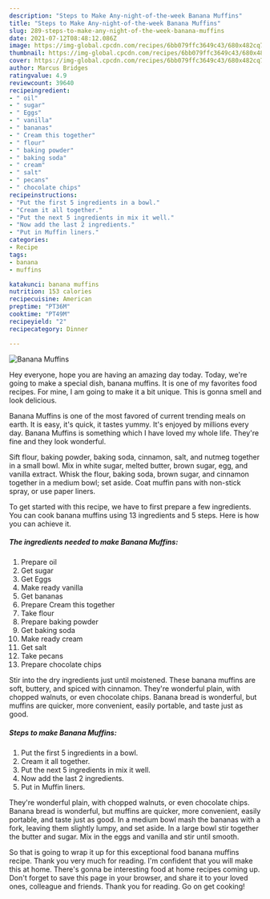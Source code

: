 ```yaml
---
description: "Steps to Make Any-night-of-the-week Banana Muffins"
title: "Steps to Make Any-night-of-the-week Banana Muffins"
slug: 289-steps-to-make-any-night-of-the-week-banana-muffins
date: 2021-07-12T08:48:12.086Z
image: https://img-global.cpcdn.com/recipes/6bb079ffc3649c43/680x482cq70/banana-muffins-recipe-main-photo.jpg
thumbnail: https://img-global.cpcdn.com/recipes/6bb079ffc3649c43/680x482cq70/banana-muffins-recipe-main-photo.jpg
cover: https://img-global.cpcdn.com/recipes/6bb079ffc3649c43/680x482cq70/banana-muffins-recipe-main-photo.jpg
author: Marcus Bridges
ratingvalue: 4.9
reviewcount: 39640
recipeingredient:
- " oil"
- " sugar"
- " Eggs"
- " vanilla"
- " bananas"
- " Cream this together"
- " flour"
- " baking powder"
- " baking soda"
- " cream"
- " salt"
- " pecans"
- " chocolate chips"
recipeinstructions:
- "Put the first 5 ingredients in a bowl."
- "Cream it all together."
- "Put the next 5 ingredients in mix it well."
- "Now add the last 2 ingredients."
- "Put in Muffin liners."
categories:
- Recipe
tags:
- banana
- muffins

katakunci: banana muffins 
nutrition: 153 calories
recipecuisine: American
preptime: "PT36M"
cooktime: "PT49M"
recipeyield: "2"
recipecategory: Dinner

---
```



![Banana Muffins](https://img-global.cpcdn.com/recipes/6bb079ffc3649c43/680x482cq70/banana-muffins-recipe-main-photo.jpg)

Hey everyone, hope you are having an amazing day today. Today, we're going to make a special dish, banana muffins. It is one of my favorites food recipes. For mine, I am going to make it a bit unique. This is gonna smell and look delicious.

Banana Muffins is one of the most favored of current trending meals on earth. It is easy, it's quick, it tastes yummy. It's enjoyed by millions every day. Banana Muffins is something which I have loved my whole life. They're fine and they look wonderful.

Sift flour, baking powder, baking soda, cinnamon, salt, and nutmeg together in a small bowl. Mix in white sugar, melted butter, brown sugar, egg, and vanilla extract. Whisk the flour, baking soda, brown sugar, and cinnamon together in a medium bowl; set aside. Coat muffin pans with non-stick spray, or use paper liners.


To get started with this recipe, we have to first prepare a few ingredients. You can cook banana muffins using 13 ingredients and 5 steps. Here is how you can achieve it.

<!--inarticleads1-->

##### The ingredients needed to make Banana Muffins:

1. Prepare  oil
1. Get  sugar
1. Get  Eggs
1. Make ready  vanilla
1. Get  bananas
1. Prepare  Cream this together
1. Take  flour
1. Prepare  baking powder
1. Get  baking soda
1. Make ready  cream
1. Get  salt
1. Take  pecans
1. Prepare  chocolate chips


Stir into the dry ingredients just until moistened. These banana muffins are soft, buttery, and spiced with cinnamon. They&#39;re wonderful plain, with chopped walnuts, or even chocolate chips. Banana bread is wonderful, but muffins are quicker, more convenient, easily portable, and taste just as good. 

<!--inarticleads2-->

##### Steps to make Banana Muffins:

1. Put the first 5 ingredients in a bowl.
1. Cream it all together.
1. Put the next 5 ingredients in mix it well.
1. Now add the last 2 ingredients.
1. Put in Muffin liners.


They&#39;re wonderful plain, with chopped walnuts, or even chocolate chips. Banana bread is wonderful, but muffins are quicker, more convenient, easily portable, and taste just as good. In a medium bowl mash the bananas with a fork, leaving them slightly lumpy, and set aside. In a large bowl stir together the butter and sugar. Mix in the eggs and vanilla and stir until smooth. 

So that is going to wrap it up for this exceptional food banana muffins recipe. Thank you very much for reading. I'm confident that you will make this at home. There's gonna be interesting food at home recipes coming up. Don't forget to save this page in your browser, and share it to your loved ones, colleague and friends. Thank you for reading. Go on get cooking!
